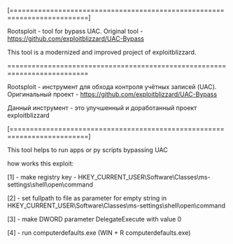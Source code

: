 
[=========================================================================]


Rootsploit - tool for bypass UAC. Original tool -
https://github.com/exploitblizzard/UAC-Bypass


This tool is a modernized and improved project of exploitblizzard.

==========================================================================


Rootsploit - инструмент для обхода контроля учётных записей (UAC). Оригинальный проект - 
https://github.com/exploitblizzard/UAC-Bypass

Данный инструмент - это улучшенный и доработанный проект exploitblizzard

[=========================================================================]

This tool helps to run apps or py scripts bypassing UAC

how works this exploit:

[1] - make registry key - HKEY_CURRENT_USER\Software\Classes\ms-settings\shell\open\command

[2] - set fullpath to file as parameter for empty string in HKEY_CURRENT_USER\Software\Classes\ms-settings\shell\open\command

[3] - make DWORD parameter DelegateExecute with value 0

[4] - run computerdefaults.exe (WIN + R computerdefaults.exe)
